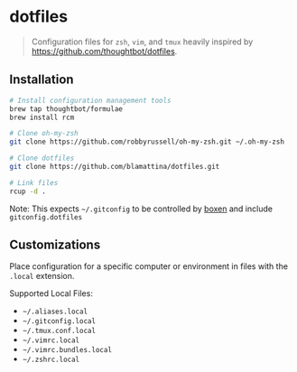 # dotfiles
> Configuration files for `zsh`, `vim`, and `tmux` heavily inspired by https://github.com/thoughtbot/dotfiles.

## Installation
```sh
# Install configuration management tools
brew tap thoughtbot/formulae
brew install rcm

# Clone oh-my-zsh
git clone https://github.com/robbyrussell/oh-my-zsh.git ~/.oh-my-zsh

# Clone dotfiles
git clone https://github.com/blamattina/dotfiles.git

# Link files
rcup -d .
```

Note: This expects `~/.gitconfig` to be controlled by [boxen][boxen] and include `gitconfig.dotfiles`

[boxen]: https://github.com/boxen/our-boxen/

## Customizations
Place configuration for a specific computer or environment in files with the
`.local` extension.

Supported Local Files:
- `~/.aliases.local`
- `~/.gitconfig.local`
- `~/.tmux.conf.local`
- `~/.vimrc.local`
- `~/.vimrc.bundles.local`
- `~/.zshrc.local`
